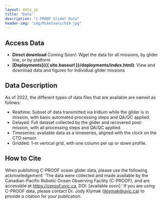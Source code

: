 ```yaml
---
layout: data_jp
title: "Data"
description: "C-PROOF Glider Data"
header-img: "img/MikeSaanich19.jpg"
---
```


## Access Data

- __Direct download__ Coming Soon!: Wget the data for all missions, by glider line, or by platform
- __[Deployments]({{ site.baseurl }}/deployments/index.html)__: View and download data and figures for individual glider missions

## Data Description

As of 2022, the different types of data files that are available are named as follows:

- Realtime: Subset of data transmitted via Iridium while the glider is in mission, with basic automated processing steps and QA/QC applied.
- Delayed: Full dataset collected by the glider and recovered post-mission, with all processing steps and QA/QC applied.
- Timeseries: available data as a timeseries, aligned with the clock on the CTD sensor.
- Gridded: 1-m vertical grid, with one column per up or down profile.

## How to Cite

When publishing C-PROOF ocean glider data, please use the following acknowledgement:
‘The data were collected and made available by the Canadian-Pacific Robotic Ocean Observing Facility (C-PROOF),
and are accessible at https://cproof.uvic.ca, DOI: [available soon].’ If you are using C-PROOF data,
please contact Dr. Jody Klymak (jklymak@uvic.ca) to provide a citation for your publication.
